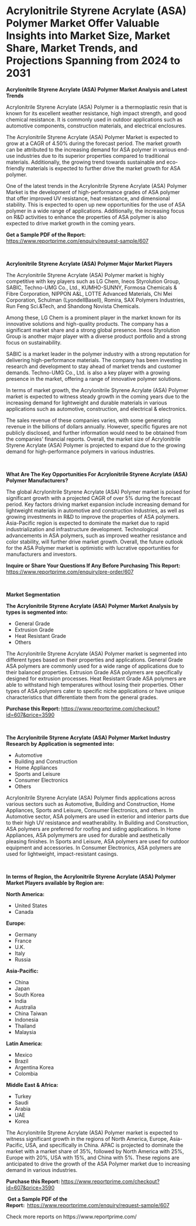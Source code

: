 <p><h1>Acrylonitrile Styrene Acrylate (ASA) Polymer Market Offer Valuable Insights into Market Size, Market Share, Market Trends, and Projections Spanning from 2024 to 2031</h1></p><p><strong>Acrylonitrile Styrene Acrylate (ASA) Polymer Market Analysis and Latest Trends</strong></p>
<p><p>Acrylonitrile Styrene Acrylate (ASA) Polymer is a thermoplastic resin that is known for its excellent weather resistance, high impact strength, and good chemical resistance. It is commonly used in outdoor applications such as automotive components, construction materials, and electrical enclosures.</p><p>The Acrylonitrile Styrene Acrylate (ASA) Polymer Market is expected to grow at a CAGR of 4.50% during the forecast period. The market growth can be attributed to the increasing demand for ASA polymer in various end-use industries due to its superior properties compared to traditional materials. Additionally, the growing trend towards sustainable and eco-friendly materials is expected to further drive the market growth for ASA polymer.</p><p>One of the latest trends in the Acrylonitrile Styrene Acrylate (ASA) Polymer Market is the development of high-performance grades of ASA polymer that offer improved UV resistance, heat resistance, and dimensional stability. This is expected to open up new opportunities for the use of ASA polymer in a wide range of applications. Additionally, the increasing focus on R&D activities to enhance the properties of ASA polymer is also expected to drive market growth in the coming years.</p></p>
<p><strong>Get a Sample PDF of the Report:&nbsp;</strong> <a href="https://www.reportprime.com/enquiry/request-sample/607">https://www.reportprime.com/enquiry/request-sample/607</a></p>
<p>&nbsp;</p>
<p><strong>Acrylonitrile Styrene Acrylate (ASA) Polymer Major Market Players</strong></p>
<p><p>The Acrylonitrile Styrene Acrylate (ASA) Polymer market is highly competitive with key players such as LG Chem, Ineos Styrolution Group, SABIC, Techno-UMG Co., Ltd., KUMHO-SUNNY, Formosa Chemicals & Fibre Corporation, NIPPON A&L, LOTTE Advanced Materials, Chi Mei Corporation, Schulman (LyondellBasell), Romira, SAX Polymers Industries, Run Feng Sci.&Tech, and Shandong Novista Chemicals.</p><p>Among these, LG Chem is a prominent player in the market known for its innovative solutions and high-quality products. The company has a significant market share and a strong global presence. Ineos Styrolution Group is another major player with a diverse product portfolio and a strong focus on sustainability.</p><p>SABIC is a market leader in the polymer industry with a strong reputation for delivering high-performance materials. The company has been investing in research and development to stay ahead of market trends and customer demands. Techno-UMG Co., Ltd. is also a key player with a growing presence in the market, offering a range of innovative polymer solutions.</p><p>In terms of market growth, the Acrylonitrile Styrene Acrylate (ASA) Polymer market is expected to witness steady growth in the coming years due to the increasing demand for lightweight and durable materials in various applications such as automotive, construction, and electrical & electronics.</p><p>The sales revenue of these companies varies, with some generating revenue in the billions of dollars annually. However, specific figures are not publicly disclosed, and further information would need to be obtained from the companies' financial reports. Overall, the market size of Acrylonitrile Styrene Acrylate (ASA) Polymer is projected to expand due to the growing demand for high-performance polymers in various industries.</p></p>
<p>&nbsp;</p>
<p><strong>What Are The Key Opportunities For Acrylonitrile Styrene Acrylate (ASA) Polymer Manufacturers?</strong></p>
<p><p>The global Acrylonitrile Styrene Acrylate (ASA) Polymer market is poised for significant growth with a projected CAGR of over 5% during the forecast period. Key factors driving market expansion include increasing demand for lightweight materials in automotive and construction industries, as well as growing investments in R&D to improve the properties of ASA polymers. Asia-Pacific region is expected to dominate the market due to rapid industrialization and infrastructure development. Technological advancements in ASA polymers, such as improved weather resistance and color stability, will further drive market growth. Overall, the future outlook for the ASA Polymer market is optimistic with lucrative opportunities for manufacturers and investors.</p></p>
<p><strong>Inquire or Share Your Questions If Any Before Purchasing This Report:</strong> <a href="https://www.reportprime.com/enquiry/pre-order/607">https://www.reportprime.com/enquiry/pre-order/607</a></p>
<p>&nbsp;</p>
<p><strong>Market Segmentation</strong></p>
<p><strong>The Acrylonitrile Styrene Acrylate (ASA) Polymer Market Analysis by types is segmented into:</strong></p>
<p><ul><li>General Grade</li><li>Extrusion Grade</li><li>Heat Resistant Grade</li><li>Others</li></ul></p>
<p><p>The Acrylonitrile Styrene Acrylate (ASA) Polymer market is segmented into different types based on their properties and applications. General Grade ASA polymers are commonly used for a wide range of applications due to their balanced properties. Extrusion Grade ASA polymers are specifically designed for extrusion processes. Heat Resistant Grade ASA polymers are able to withstand high temperatures without losing their properties. Other types of ASA polymers cater to specific niche applications or have unique characteristics that differentiate them from the general grades.</p></p>
<p><strong>Purchase this Report:&nbsp;</strong><a href="https://www.reportprime.com/checkout?id=607&price=3590">https://www.reportprime.com/checkout?id=607&price=3590</a></p>
<p>&nbsp;</p>
<p><strong>The Acrylonitrile Styrene Acrylate (ASA) Polymer Market Industry Research by Application is segmented into:</strong></p>
<p><ul><li>Automotive</li><li>Building and Construction</li><li>Home Appliances</li><li>Sports and Leisure</li><li>Consumer Electronics</li><li>Others</li></ul></p>
<p><p>Acrylonitrile Styrene Acrylate (ASA) Polymer finds applications across various sectors such as Automotive, Building and Construction, Home Appliances, Sports and Leisure, Consumer Electronics, and others. In Automotive sector, ASA polymers are used in exterior and interior parts due to their high UV resistance and weatherability. In Building and Construction, ASA polymers are preferred for roofing and siding applications. In Home Appliances, ASA polymymers are used for durable and aesthetically pleasing finishes. In Sports and Leisure, ASA polymers are used for outdoor equipment and accessories. In Consumer Electronics, ASA polymers are used for lightweight, impact-resistant casings.</p></p>
<p>&nbsp;</p>
<p><strong>In terms of Region, the Acrylonitrile Styrene Acrylate (ASA) Polymer Market Players available by Region are:</strong></p>
<p>
    <p> <strong> North America: </strong>
        <ul>
            <li>United States</li>
            <li>Canada</li>
        </ul>
        </p> 
    <p> <strong> Europe: </strong>
        <ul>
            <li>Germany</li>
            <li>France</li>
            <li>U.K.</li>
            <li>Italy</li>
            <li>Russia</li>
        </ul>
        </p> 
    <p> <strong> Asia-Pacific: </strong>
        <ul>
            <li>China</li>
            <li>Japan</li>
            <li>South Korea</li>
            <li>India</li>
            <li>Australia</li>
            <li>China Taiwan</li>
            <li>Indonesia</li>
            <li>Thailand</li>
            <li>Malaysia</li>
        </ul>
        </p> 
    <p> <strong> Latin America: </strong>
        <ul>
            <li>Mexico</li>
            <li>Brazil</li>
            <li>Argentina Korea</li>
            <li>Colombia</li>
        </ul>
        </p> 
    <p> <strong> Middle East & Africa: </strong>
        <ul>
            <li>Turkey</li>
            <li>Saudi</li>
            <li>Arabia</li>
            <li>UAE</li>
            <li>Korea</li>
        </ul>
    </p>
    </p>
<p><p>The Acrylonitrile Styrene Acrylate (ASA) Polymer market is expected to witness significant growth in the regions of North America, Europe, Asia-Pacific, USA, and specifically in China. APAC is projected to dominate the market with a market share of 35%, followed by North America with 25%, Europe with 20%, USA with 15%, and China with 5%. These regions are anticipated to drive the growth of the ASA Polymer market due to increasing demand in various industries.</p></p>
<p><strong>Purchase this Report: </strong><a href="https://www.reportprime.com/checkout?id=607&price=3590">https://www.reportprime.com/checkout?id=607&price=3590</a></p>
<p>&nbsp;<strong>Get a Sample PDF of the Report:&nbsp;&nbsp;</strong><a href="https://www.reportprime.com/enquiry/request-sample/607">https://www.reportprime.com/enquiry/request-sample/607</a></p>
<p><strong></strong></p>
<p>Check more reports on https://www.reportprime.com/</p>